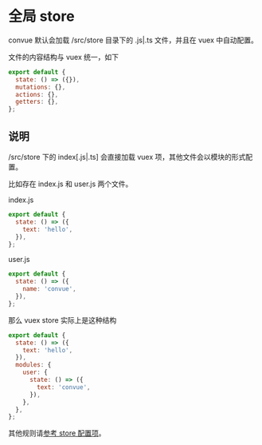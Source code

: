 # 全局 store

convue 默认会加载 /src/store 目录下的 .js|.ts 文件，并且在 vuex 中自动配置。

文件的内容结构与 vuex 统一，如下

```js
export default {
  state: () => ({}),
  mutations: {},
  actions: {},
  getters: {},
};
```

## 说明

/src/store 下的 index[.js|.ts] 会直接加载 vuex 项，其他文件会以模块的形式配置。

比如存在 index.js 和 user.js 两个文件。

index.js

```js
export default {
  state: () => ({
    text: 'hello',
  }),
};
```

user.js

```js
export default {
  state: () => ({
    name: 'convue',
  }),
};
```

那么 vuex store 实际上是这种结构

```js
export default {
  state: () => ({
    text: 'hello',
  }),
  modules: {
    user: {
      state: () => ({
        text: 'convue',
      }),
    },
  },
};
```

其他规则请[参考 store 配置项](/convue/zh/config/store)。
